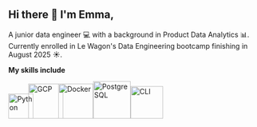## Hi there 👋 I'm Emma,

A junior data engineer :computer: with a background in Product Data Analytics :bar_chart:. Currently enrolled in Le Wagon's Data Engineering bootcamp finishing in August 2025 :sunny:. 

**My skills include**

<img src="https://s3.dualstack.us-east-2.amazonaws.com/pythondotorg-assets/media/community/logos/python-logo-only.png" title="Python" width="50" height="auto"/><img src="https://1000logos.net/wp-content/uploads/2020/05/Emblem-Google-Cloud.jpg" title="GCP" width="auto" height="70" style="display: inline-block; margin-right:0; margin-left: -10px;"/><img src="https://cdn4.iconfinder.com/data/icons/logos-and-brands/512/97_Docker_logo_logos-1024.png" title="Docker" width="auto" height="70" style="display: inline-block; margin-right:0; margin-left: -10px;"/><img src="https://www.stickersdevs.com.br/wp-content/uploads/2022/01/postgreesql-logo-adesivo-sticker.png" title="PostgreSQL" width="auto" height="75" style="display: inline-block; margin-right:0; margin-left: 0;"/><img src="https://encrypted-tbn0.gstatic.com/images?q=tbn:ANd9GcRSbUYrqrXIqBDsUzY21EvOK621dbBsh1MHag&s" title="CLI" width="auto" height="65" style="display: inline-block; margin-right:0; margin-left: 0;"/>



<!--
- 🌱 I’m currently learning ...
- 👯 I’m looking to collaborate on ...
- 🤔 I’m looking for help with ...
- 💬 Ask me about ...
- 📫 How to reach me: ...
- 😄 Pronouns: ...
- ⚡ Fun fact: ...
-->

